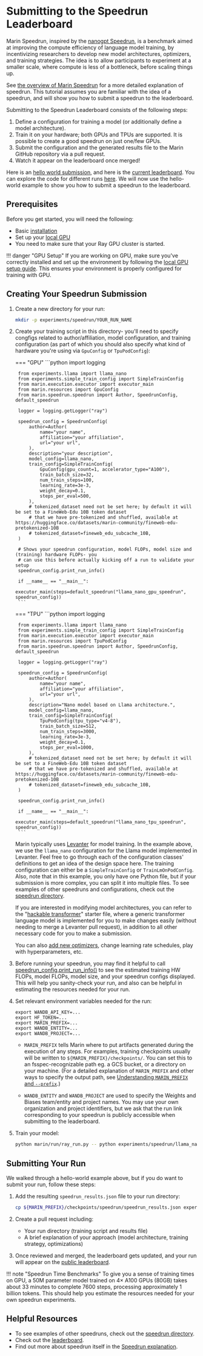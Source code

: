 # Submitting to the Speedrun Leaderboard

Marin Speedrun, inspired by the [nanogpt Speedrun](https://github.com/KellerJordan/modded-nanogpt), is a benchmark
aimed at improving the compute efficiency of language model training, by
incentivizing researchers to develop new model architectures, optimizers, and
training strategies. The idea is to allow participants to experiment at a smaller scale, where compute is less of a bottleneck, before scaling things up.

See [the overview of Marin Speedrun](../explanations/speedrun.md) for a more detailed explanation of speedrun. This tutorial assumes you are familiar with the idea of a speedrun, and will show you how to submit a speedrun to the leaderboard.

Submitting to the Speedrun Leaderboard consists of the following steps:

1. Define a configuration for training a model (or additionally define a model architecture).
2. Train it on your hardware; both GPUs and TPUs are supported. It is possible to create a good speedrun on just one/few GPUs.
3. Submit the configuration and the generated results file to the Marin GitHub repository via a pull request.
4. Watch it appear on the leaderboard once merged!

Here is an [hello world submission](https://github.com/marin-community/marin/blob/main/experiments/speedrun/hello_world_gpu_speedrun/hello_world_gpu_speedrun.py),
and here is the [current leaderboard](https://marin.community/speedrun). You can explore the code for different runs [here](https://github.com/marin-community/marin/tree/main/experiments/speedrun). We will now use the hello-world example to show you how to submit a speedrun to the leaderboard.

## Prerequisites

Before you get started, you will need the following:

- Basic [installation](installation.md)
- Set up your [local GPU](local-gpu.md)
- You need to make sure that your Ray GPU cluster is started.

!!! danger "GPU Setup"
    If you are working on GPU, make sure you've correctly installed and set up the environment by following the [local GPU setup guide](local-gpu.md). This ensures your environment is properly configured for training with GPU.

## Creating Your Speedrun Submission

1. Create a new directory for your run:
   ```bash
   mkdir -p experiments/speedrun/YOUR_RUN_NAME
   ```

2. Create your training script in this directory- you'll need to specify congfigs related to author/affiliation, model configuration, and training configuration (as part of which you should also specify what kind of hardware you're using via `GpuConfig` or `TpuPodConfig`):

    === "GPU"
        ```python
        import logging

        from experiments.llama import llama_nano
        from experiments.simple_train_config import SimpleTrainConfig
        from marin.execution.executor import executor_main
        from marin.resources import GpuConfig
        from marin.speedrun.speedrun import Author, SpeedrunConfig, default_speedrun

        logger = logging.getLogger("ray")

        speedrun_config = SpeedrunConfig(
            author=Author(
                name="your name",
                affiliation="your affiliation",
                url="your url",
            ),
            description="your description",
            model_config=llama_nano,
            train_config=SimpleTrainConfig(
                GpuConfig(gpu_count=1, accelerator_type="A100"),
                train_batch_size=32,
                num_train_steps=100,
                learning_rate=3e-3,
                weight_decay=0.1,
                steps_per_eval=500,
            ),
            # tokenized_dataset need not be set here; by default it will be set to a FineWeb-Edu 10B token dataset
            # that we have pre-tokenized and shuffled, available at https://huggingface.co/datasets/marin-community/fineweb-edu-pretokenized-10B
            # tokenized_dataset=fineweb_edu_subcache_10B,
        )

        # Shows your speedrun configuration, model FLOPs, model size and (training) hardware FLOPs- you
        # can use this before actually kicking off a run to validate your setup
        speedrun_config.print_run_info()

        if __name__ == "__main__":
            executor_main(steps=default_speedrun("llama_nano_gpu_speedrun", speedrun_config))
        ```
    === "TPU"
        ```python
        import logging

        from experiments.llama import llama_nano
        from experiments.simple_train_config import SimpleTrainConfig
        from marin.execution.executor import executor_main
        from marin.resources import TpuPodConfig
        from marin.speedrun.speedrun import Author, SpeedrunConfig, default_speedrun

        logger = logging.getLogger("ray")

        speedrun_config = SpeedrunConfig(
            author=Author(
                name="your name",
                affiliation="your affiliation",
                url="your url",
            ),
            description="Nano model based on Llama architecture.",
            model_config=llama_nano,
            train_config=SimpleTrainConfig(
                TpuPodConfig(tpu_type="v4-8"),
                train_batch_size=512,
                num_train_steps=3000,
                learning_rate=3e-3,
                weight_decay=0.1,
                steps_per_eval=1000,
            ),
            # tokenized_dataset need not be set here; by default it will be set to a FineWeb-Edu 10B token dataset
            # that we have pre-tokenized and shuffled, available at https://huggingface.co/datasets/marin-community/fineweb-edu-pretokenized-10B
            # tokenized_dataset=fineweb_edu_subcache_10B,
        )

        speedrun_config.print_run_info()

        if __name__ == "__main__":
            executor_main(steps=default_speedrun("llama_nano_tpu_speedrun", speedrun_config))
        ```

    Marin typically uses [Levanter](https://github.com/marin-community/levanter) for model training. In the example above, we use the `llama_nano` configuration for the Llama model implemented in Levanter. Feel free to go through each of the configuration classes' definitions to get an idea of the design space here. The training configuration can either be a `SimpleTrainConfig` or `TrainLmOnPodConfig`. Also, note that in this example, you only have one Python file, but if your submission is more complex, you can split it into multiple files. To see examples of other speedruns and configurations, check out the [speedrun directory](https://github.com/marin-community/marin/tree/main/experiments/speedrun).

    If you are interested in modifying model architectures, you can refer to the "[hackable transformer](https://github.com/marin-community/marin/tree/main/experiments/speedrun/hackable_transformer_starter/hackable_transformer_attn_sink.py)" starter file, where a generic transformer language model is implemented for you to make changes easily (without needing to merge a Levanter pull request), in addition to all other necessary code for you to make a submission.

    You can also [add new optimizers](https://github.com/marin-community/marin/blob/main/docs/tutorials/add-optimizer.md), change learning rate schedules, play with hyperparameters, etc.

3. Before running your speedrun, you may find it helpful to call [speedrun_config.print_run_info()](https://github.com/marin-community/marin/blob/main/lib/marin/src/marin/speedrun/speedrun.py#L76) to see the estimated training HW FLOPs, model FLOPs, model size, and your speedrun configs displayed. This will help you sanity-check your run, and also can be helpful in estimating the resources needed for your run.

4. Set relevant environment variables needed for the run:

    ```
    export WANDB_API_KEY=...
    export HF_TOKEN=...
    export MARIN_PREFIX=...
    export WANDB_ENTITY=...
    export WANDB_PROJECT=...
    ```

    - `MARIN_PREFIX` tells Marin where to put artifacts generated during the execution of any steps.
    For examples, training checkpoints usually will be written to `${MARIN_PREFIX}/checkpoints/`.
    You can set this to an fsspec-recognizable path eg. a GCS bucket, or a directory on your machine. (For a detailed explanation of `MARIN_PREFIX` and other ways to specify the output path, see [Understanding `MARIN_PREFIX` and `--prefix`](../explanations/marin-prefix.md).)

    - `WANDB_ENTITY` and `WANDB_PROJECT` are used to specify the Weights and Biases team/entity and project names. You may use your own organization and project identifiers, but we ask that the run link corresponding to your speedrun is publicly accessible when submitting to the leaderboard.

5. Train your model:
   ```bash
   python marin/run/ray_run.py -- python experiments/speedrun/llama_nano_tpu_speedrun/llama_nano_tpu_speedrun.py
   ```

## Submitting Your Run

We walked through a hello-world example above, but if you do want to submit your run, follow these steps:

1. Add the resulting `speedrun_results.json` file to your run directory:
   ```bash
   cp ${MARIN_PREFIX}/checkpoints/speedrun/speedrun_results.json experiments/speedrun/<your_run_name>/
   ```

2. Create a pull request including:
    - Your run directory (training script and results file)
    - A brief explanation of your approach (model architecture, training strategy, optimizations)

3. Once reviewed and merged, the leaderboard gets updated, and your run will appear on the [public leaderboard](https://marin.community/speedrun/).

!!! note "Speedrun Time Benchmarks"
    To give you a sense of training times on GPU, a 50M parameter model trained on 4× A100 GPUs (80GB) takes about 33 minutes to complete 7600 steps, processing approximately 1 billion tokens. This should help you estimate the resources needed for your own speedrun experiments.


## Helpful Resources

- To see examples of other speedruns, check out the [speedrun directory](https://github.com/marin-community/marin/tree/main/experiments/speedrun).
- Check out the [leaderboard](https://marin.community/speedrun).
- Find out more about speedrun itself in the [Speedrun explanation](../explanations/speedrun.md).
